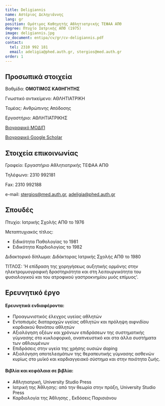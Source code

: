 ```yaml
---
title: Deligiannis
name: Αστέριος Δεληγιάννης
lang: gr
position: Ομότιμος Καθηγητής Αθλητιατρικής ΤΕΦΑΑ ΑΠΘ
degree: Πτυχίο Ιατρικής ΑΠΘ (1975)
image: deligiannis.jpg
cv_document: entipa/cv/gr/cv-deligiannis.pdf
contact:
  tel: 2310 992 181
  email: adeligia@phed.auth.gr, stergios@med.auth.gr
order: 1
---
```


## Προσωπικά στοιχεία

Βαθμίδα: **ΟΜΟΤΙΜΟΣ ΚΑΘΗΓΗΤΗΣ**

Γνωστικό αντικείμενο: ΑΘΛΗΤΙΑΤΡΙΚΗ

Τομέας: Ανθρώπινης Απόδοσης

Εργαστήριο: ΑΘΛΗΤΙΑΤΡΙΚΗΣ


[Βιογραφικό ΜΟΔΙΠ](https://qa.auth.gr/el/cv/adeligia)

[Βιογραφικό Google Scholar](https://scholar.google.com/citations?hl=fr&user=rAiWqHAAAAAJ)

## Στοιχεία επικοινωνίας

Γραφείο: Εργαστήριο Αθλητιατρικής ΤΕΦΑΑ ΑΠΘ

Τηλέφωνο: 2310 992181

Fax: 2310 992188

e-mail: stergios@med.auth.gr, adeligia@phed.auth.gr

## Σπουδές

Πτυχίο: Ιατρικής Σχολής ΑΠΘ το 1976

Μεταπτυχιακός τίτλος:

- Ειδικότητα Παθολογίας το 1981
- Ειδικότητα Καρδιολογίας το 1982

Διδακτορικό δίπλωμα: Διδάκτορας Ιατρικής Σχολής ΑΠΘ το 1980

ΤΙΤΛΟΣ: 'Η επίδραση της χορηγήσεως αυξητικής ορμόνης στην ηλεκτρομυογραφική δραστηριότητα και στη λειτουργικότητα του φυσιολογικού και του ατροφικού γαστροκνημίου μυός επίμυος'.

## Ερευνητικό έργο

#### Ερευνητικά ενδιαφέροντα:

- Προαγωνιστικός έλεγχος υγείας αθλητών
- Εντοπισμός διαταραχών υγείας αθλητών και πρόληψη αιφνιδίου καρδιακού θανάτου αθλητών
- Αξιολόγηση οξέων και χρόνιων επιδράσεων της συστηματικής γύμνασης στο κυκλοφορικό, αναπνευστικό και στα άλλα συστήματα των αθλουμένων
- Επιδράσεις στην υγεία της χρήσης ουσιών doping
- Αξιολόγηση αποτελεσμάτων της θεραπευτικής γύμνασης ασθενών κυρίως στο μυϊκό και καρδιαγγειακό σύστημα και στην ποιότητα ζωής.

#### Βιβλία και κεφάλαια σε βιβλία:

- Αθλητιατρική, University Studio Press
- Ιατρική της Άθλησης: από την θεωρία στην πράξη, University Studio Press
- Καρδιολογία της Άθλησης , Εκδόσεις Παρισιάνου
